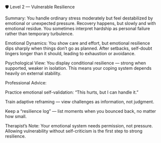 🛡️ Level 2 — Vulnerable Resilience

Summary:
You handle ordinary stress moderately but feel destabilized by emotional or unexpected pressure. Recovery happens, but slowly and with emotional residue. You sometimes interpret hardship as personal failure rather than temporary turbulence.

Emotional Dynamics:
You show care and effort, but emotional resilience dips sharply when things don’t go as planned. After setbacks, self-doubt lingers longer than it should, leading to exhaustion or avoidance.

Psychological View:
You display conditional resilience — strong when supported, weaker in isolation. This means your coping system depends heavily on external stability.

Professional Advice:

Practice emotional self-validation: “This hurts, but I can handle it.”

Train adaptive reframing — view challenges as information, not judgment.

Keep a “resilience log” — list moments when you bounced back, no matter how small.

Therapist’s Note:
Your emotional system needs permission, not pressure. Allowing vulnerability without self-criticism is the first step to strong resilience.